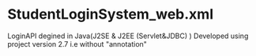 # StudentLoginSystem_web.xml
LoginAPI degined in Java(J2SE &amp; J2EE (Servlet&amp;JDBC) )
Developed using project version 2.7 i.e without "annotation"

